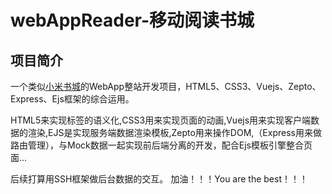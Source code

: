 # webAppReader-移动阅读书城

## 项目简介
一个类似[小米书城](http://dushu.xiaomi.com/)的WebApp整站开发项目，HTML5、CSS3、Vuejs、Zepto、Express、Ejs框架的综合运用。

HTML5来实现标签的语义化,CSS3用来实现页面的动画,Vuejs用来实现客户端数据的渲染,EJS是实现服务端数据渲染模板,Zepto用来操作DOM,（Express用来做路由管理），与Mock数据一起实现前后端分离的开发，配合Ejs模板引擎整合页面...

后续打算用SSH框架做后台数据的交互。
加油！！！You are the best！！！